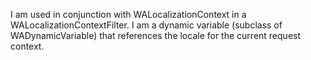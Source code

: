 I am used in conjunction with WALocalizationContext in a WALocalizationContextFilter.
I am a dynamic variable (subclass of WADynamicVariable) that references the locale for the current request context.